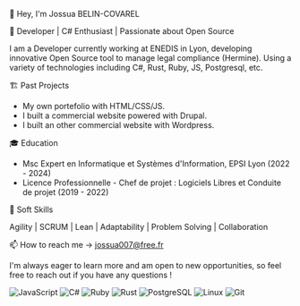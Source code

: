👋 Hey, I'm Jossua BELIN-COVAREL

🚀 Developer | C# Enthusiast | Passionate about Open Source

I am a Developer currently working at ENEDIS in Lyon, developing innovative Open Source tool to manage legal compliance (Hermine). Using a variety of technologies including C#, Rust, Ruby, JS, Postgresql, etc.

🏗️ Past Projects
- My own portefolio with HTML/CSS/JS.
- I built a commercial website powered with Drupal.
- I built an other commercial website with Wordpress.

🎓 Education
- Msc Expert en Informatique et Systèmes d'Information, EPSI Lyon (2022 - 2024)
- Licence Professionnelle - Chef de projet : Logiciels Libres et Conduite de projet (2019 - 2022)

🏅 Soft Skills

Agility | SCRUM | Lean | Adaptability | Problem Solving | Collaboration

📫 How to reach me -> jossua007@free.fr

I'm always eager to learn more and am open to new opportunities, so feel free to reach out if you have any questions !

![JavaScript](https://img.shields.io/badge/JavaScript-F7DF1E?style=for-the-badge&logo=javascript&logoColor=black)
![C#](https://img.shields.io/badge/C%23-239120?style=for-the-badge&logo=c-sharp&logoColor=white)
![Ruby](https://img.shields.io/badge/Ruby-CC342D?style=for-the-badge&logo=ruby&logoColor=white)
![Rust](https://img.shields.io/badge/Rust-000000?style=for-the-badge&logo=rust&logoColor=white)
![PostgreSQL](https://img.shields.io/badge/PostgreSQL-316192?style=for-the-badge&logo=postgresql&logoColor=white)
![Linux](https://img.shields.io/badge/Linux-FCC624?style=for-the-badge&logo=linux&logoColor=black)
![Git](https://img.shields.io/badge/GIT-E44C30?style=for-the-badge&logo=git&logoColor=white)
